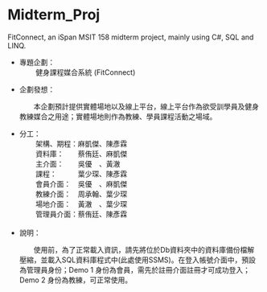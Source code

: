# Midterm_Proj
FitConnect, an iSpan MSIT 158 midterm project, mainly using C#, SQL and LINQ.

<ul>
  <li>專題企劃：</li>
  <div>
    <span>&emsp;&emsp;</span>
    健身課程媒合系統 (FitConnect)
  </div>
  <p></p>
  <li>企劃發想：</li>
    <div>
      <p><span>&emsp;&emsp;</span>本企劃預計提供實體場地以及線上平台，線上平台作為欲受訓學員及健身教練媒合之用途；實體場地則作為教練、學員課程活動之場域。</p>
    </div>
    <div></div>
  <li>分工：</li>
  <div>
    <span>&emsp;&emsp;</span>
    架構、期程：麻凱傑、陳彥霖
  </div>
  <div>
    <span>&emsp;&emsp;</span>
    資料庫：<span>&emsp;&emsp;</span>蔡侑廷、麻凱傑
  </div>
  <div>
    <span>&emsp;&emsp;</span>
    主介面：<span>&emsp;&emsp;</span>吳優<span>&emsp;</span>、黃澈    
  </div>
    <div>
      <span>&emsp;&emsp;</span>
      課程：<span>&emsp;&emsp;&emsp;</span>葉少琛、陳彥霖      
    </div>
  <div>
    <span>&emsp;&emsp;</span>
    會員介面：<span>&emsp;</span>吳優<span>&emsp;</span>、麻凱傑    
  </div>
  <div>
    <span>&emsp;&emsp;</span>
    教練介面：<span>&emsp;</span>周承翰、葉少琛    
  </div>
  <div>
    <span>&emsp;&emsp;</span>
    場地介面：<span>&emsp;</span>黃澈<span>&emsp;</span>、葉少琛    
  </div>
  <div>
    <span>&emsp;&emsp;</span>
    管理員介面：蔡侑廷、陳彥霖    
  </div>
  <br>
  <li>說明：</li>
  <div>
    <p><span>&emsp;&emsp;</span>使用前，為了正常載入資訊，請先將位於Db資料夾中的資料庫備份檔解壓縮，並載入SQL資料庫程式中(此處使用SSMS)。在登入帳號介面中，預設為管理員身份；Demo 1 身份為會員，需先於註冊介面註冊才可成功登入；Demo 2 身份為教練，可正常使用。</P>
  </div>
</ul>
